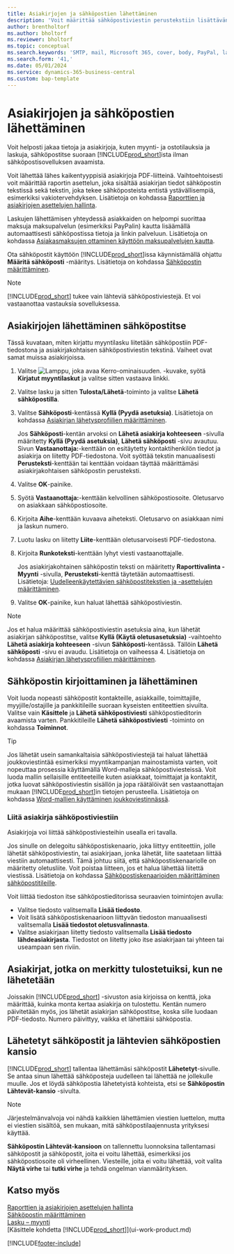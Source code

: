 ```yaml
---
title: Asiakirjojen ja sähköpostien lähettäminen
description: 'Voit määrittää sähköpostiviestin perustekstiin lisättävän sisällön, kuten PayPal-linkin. Voit myös liittää asiakirjoja sähköpostiviesteihin.'
author: brentholtorf
ms.author: bholtorf
ms.reviewer: bholtorf
ms.topic: conceptual
ms.search.keywords: 'SMTP, mail, Microsoft 365, cover, body, PayPal, layout'
ms.search.form: '41,'
ms.date: 05/01/2024
ms.service: dynamics-365-business-central
ms.custom: bap-template
---
```

# <a name="send-documents-and-emails"></a>Asiakirjojen ja sähköpostien lähettäminen

Voit helposti jakaa tietoja ja asiakirjoja, kuten myynti- ja ostotilauksia ja laskuja, sähköpostitse suoraan [!INCLUDE[prod_short](includes/prod_short.md)]ista ilman sähköpostisovelluksen avaamista.  

Voit lähettää lähes kaikentyyppisiä asiakirjoja PDF-liitteinä. Vaihtoehtoisesti voit määrittää raportin asettelun, joka sisältää asiakirjan tiedot sähköpostin tekstissä sekä tekstin, joka tekee sähköposteista entistä ystävällisempiä, esimerkiksi vakiotervehdyksen. Lisätietoja on kohdassa [Raporttien ja asiakirjojen asettelujen hallinta](ui-manage-report-layouts.md).

Laskujen lähettämisen yhteydessä asiakkaiden on helpompi suorittaa maksuja maksupalvelun (esimerkiksi PayPalin) kautta lisäämällä automaattisesti sähköpostissa tietoja ja linkin palveluun. Lisätietoja on kohdassa [Asiakasmaksujen ottaminen käyttöön maksupalvelujen kautta](sales-how-enable-payment-service-extensions.md).

Ota sähköpostit käyttöön [!INCLUDE[prod_short](includes/prod_short.md)]issa käynnistämällä ohjattu **Määritä sähköposti** -määritys. Lisätietoja on kohdassa [Sähköpostin määrittäminen](admin-how-setup-email.md).

> [!NOTE]
> [!INCLUDE[prod_short](includes/prod_short.md)] tukee vain lähteviä sähköpostiviestejä. Et voi vastaanottaa vastauksia sovelluksessa.

## <a name="to-send-documents-by-email"></a>Asiakirjojen lähettäminen sähköpostitse

Tässä kuvataan, miten kirjattu myyntilasku liitetään sähköpostiin PDF-tiedostona ja asiakirjakohtaisen sähköpostiviestin tekstinä. Vaiheet ovat samat muissa asiakirjoissa.

1. Valitse ![Lamppu, joka avaa Kerro-ominaisuuden.](media/ui-search/search_small.png "Kerro, mitä haluat tehdä") -kuvake, syötä **Kirjatut myyntilaskut** ja valitse sitten vastaava linkki.
2. Valitse lasku ja sitten **Tulosta/Lähetä**-toiminto ja valitse **Lähetä sähköpostilla**.
3. Valitse **Sähköposti**-kentässä **Kyllä (Pyydä asetuksia)**. Lisätietoja on kohdassa [Asiakirjan lähetysprofiilien määrittäminen](sales-how-setup-document-send-profiles.md).

    Jos **Sähköposti**-kentän arvoksi on **Lähetä asiakirja kohteeseen** -sivulla määritetty **Kyllä (Pyydä asetuksia)**, **Lähetä sähköposti** -sivu avautuu. Sivun **Vastaanottaja:**-kenttään on esitäytetty kontaktihenkilön tiedot ja asiakirja on liitetty PDF-tiedostona. Voit syöttää tekstin manuaalisesti **Perusteksti**-kenttään tai kenttään voidaan täyttää määrittämäsi asiakirjakohtaisen sähköpostin perusteksti.

4. Valitse **OK**-painike.
5. Syötä **Vastaanottaja:**-kenttään kelvollinen sähköpostiosoite. Oletusarvo on asiakkaan sähköpostiosoite.
6. Kirjoita **Aihe**-kenttään kuvaava aiheteksti. Oletusarvo on asiakkaan nimi ja laskun numero.
7. Luotu lasku on liitetty **Liite**-kenttään oletusarvoisesti PDF-tiedostona.
8. Kirjoita **Runkoteksti**-kenttään lyhyt viesti vastaanottajalle.

    Jos asiakirjakohtainen sähköpostin teksti on määritetty **Raporttivalinta - Myynti** -sivulla, **Perusteksti**-kenttä täytetään automaattisesti. Lisätietoja: [Uudelleenkäytettävien sähköpostitekstien ja -asettelujen määrittäminen](admin-how-setup-email.md#set-up-reusable-email-texts-and-layouts).
9. Valitse **OK**-painike, kun haluat lähettää sähköpostiviestin.

> [!NOTE]  
> Jos et halua määrittää sähköpostiviestin asetuksia aina, kun lähetät asiakirjan sähköpostitse, valitse **Kyllä (Käytä oletusasetuksia)** -vaihtoehto **Lähetä asiakirja kohteeseen** -sivun **Sähköposti**-kentässä. Tällöin **Lähetä sähköposti** -sivu ei avaudu. Lisätietoja on vaiheessa 4. Lisätietoja on kohdassa [Asiakirjan lähetysprofiilien määrittäminen](sales-how-setup-document-send-profiles.md).  

## <a name="to-compose-and-send-an-email"></a>Sähköpostin kirjoittaminen ja lähettäminen

Voit luoda nopeasti sähköpostit kontakteille, asiakkaille, toimittajille, myyjille/ostajille ja pankkitileille suoraan kyseisten entiteettien sivuilta. Valitse vain **Käsittele** ja **Lähetä sähköpostiviesti** sähköpostieditorin avaamista varten. Pankkitileille **Lähetä sähköpostiviesti** -toiminto on kohdassa **Toiminnot**.

> [!TIP]
> Jos lähetät usein samankaltaisia sähköpostiviestejä tai haluat lähettää joukkoviestintää esimerkiksi myyntikampanjan mainostamista varten, voit nopeuttaa prosessia käyttämällä Word-malleja sähköpostiviesteissä. Voit luoda mallin sellaisille entiteeteille kuten asiakkaat, toimittajat ja kontaktit, jotka luovat sähköpostiviestin sisällön ja jopa räätälöivät sen vastaanottajan mukaan [!INCLUDE[prod_short](includes/prod_short.md)]in tietojen perusteella. Lisätietoja on kohdassa [Word-mallien käyttäminen joukkoviestinnässä](ui-mail-merge.md).  

### <a name="attach-a-document-to-an-email"></a>Liitä asiakirja sähköpostiviestiin

Asiakirjoja voi liittää sähköpostiviesteihin usealla eri tavalla.

Jos sinulle on delegoitu sähköpostiskenaario, joka liittyy entiteettiin, jolle lähetät sähköpostiviestin, tai asiakirjaan, jonka lähetät, liite saatetaan liittää viestiin automaattisesti. Tämä johtuu siitä, että sähköpostiskenaariolle on määritetty oletusliite. Voit poistaa liitteen, jos et halua lähettää liitettä viestissä. Lisätietoja on kohdassa [Sähköpostiskenaarioiden määrittäminen sähköpostitileille](admin-how-setup-email.md#assign-email-scenarios-to-email-accounts). 

Voit liittää tiedoston itse sähköpostieditorissa seuraavien toimintojen avulla:

* Valitse tiedosto valitsemalla **Lisää tiedosto**.
* Voit lisätä sähköpostiskenaarioon liittyvän tiedoston manuaalisesti valitsemalla **Lisää tiedostot oletusvalinnasta**.
* Valitse asiakirjaan liitetty tiedosto valitsemalla **Lisää tiedosto lähdeasiakirjasta**. Tiedostot on liitetty joko itse asiakirjaan tai yhteen tai useampaan sen riviin.

## <a name="documents-marked-as-printed-when-they-are-sent"></a>Asiakirjat, jotka on merkitty tulostetuiksi, kun ne lähetetään

Joissakin [!INCLUDE[prod_short](includes/prod_short.md)] -sivuston asia kirjoissa on kenttä, joka määrittää, kuinka monta kertaa asiakirja on tulostettu. Kentän numero <!--"that field?" need a name...--> päivitetään myös, jos lähetät asiakirjan sähköpostitse, koska sille luodaan PDF-tiedosto. Numero päivittyy, vaikka et lähettäisi sähköpostia. <!--guessing this is because emails are technically reports, so the counter bumps up whenever someone creates an email. Need to verify.-->

## <a name="sent-emails-and-your-email-outbox"></a>Lähetetyt sähköpostit ja lähtevien sähköpostien kansio

[!INCLUDE[prod_short](includes/prod_short.md)] tallentaa lähettämäsi sähköpostit **Lähetetyt**-sivulle. Se antaa sinun lähettää sähköposteja uudelleen tai lähettää ne jollekulle muulle. Jos et löydä sähköpostia lähetetyistä kohteista, etsi se **Sähköpostin Lähtevät-kansio** -sivulta. 

> [!NOTE]
> Järjestelmänvalvoja voi nähdä kaikkien lähettämien viestien luettelon, mutta ei viestien sisältöä, sen mukaan, mitä sähköpostilaajennusta yrityksesi käyttää.

**Sähköpostin Lähtevät-kansioon** on tallennettu luonnoksina tallentamasi sähköpostit ja sähköpostit, joita ei voitu lähettää, esimerkiksi jos sähköpostiosoite oli virheellinen. Viesteille, joita ei voitu lähettää, voit valita **Näytä virhe** tai **tutki virhe** ja tehdä ongelman vianmäärityksen.  

## <a name="see-also"></a>Katso myös

[Raporttien ja asiakirjojen asettelujen hallinta](ui-manage-report-layouts.md)  
[Sähköpostin määrittäminen](admin-how-setup-email.md)  
[Lasku – myynti](sales-how-invoice-sales.md)  
[Käsittele kohdetta [!INCLUDE[prod_short](includes/prod_short.md)]](ui-work-product.md)


[!INCLUDE[footer-include](includes/footer-banner.md)]
